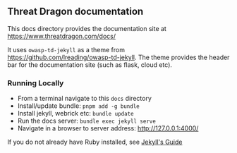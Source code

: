 ## Threat Dragon documentation
This docs directory provides the documentation site at https://www.threatdragon.com/docs/

It uses `owasp-td-jekyll` as a theme from https://github.com/lreading/owasp-td-jekyll.
The theme provides the header bar for the documentation site (such as flask, cloud etc).


### Running Locally
* From a terminal navigate to this `docs` directory
* Install/update bundle: `pnpm add -g bundle`
* Install jekyll, webrick etc: `bundle update`
* Run the docs server: `bundle exec jekyll serve`
* Navigate in a browser to server address: http://127.0.0.1:4000/


If you do not already have Ruby installed, see [Jekyll's Guide](https://jekyllrb.com/docs/installation/)